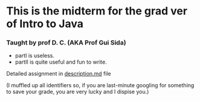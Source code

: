 # This is the midterm for the grad ver of Intro to Java
### Taught by prof D. C. (AKA Prof Gui Sida)

- partI is useless.
- partII is quite useful and fun to write.

Detailed assignment in [description.md](description.md) file

(I muffled up all identifiers so, if you are last-minute googling for something to save your grade, you are very lucky and I dispise you.)